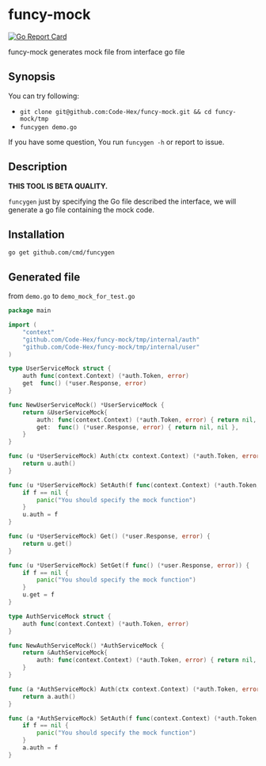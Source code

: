 # funcy-mock
[![Go Report Card](https://goreportcard.com/badge/github.com/Code-Hex/funcy-mock)](https://goreportcard.com/report/github.com/Code-Hex/funcy-mock)

funcy-mock generates mock file from interface go file

## Synopsis

You can try following:

- `git clone git@github.com:Code-Hex/funcy-mock.git && cd funcy-mock/tmp`
- `funcygen demo.go`

If you have some question, You run `funcygen -h` or report to issue.

## Description

**THIS TOOL IS BETA QUALITY.**

`funcygen` just by specifying the Go file described the interface, we will generate a go file containing the mock code.

## Installation

    go get github.com/cmd/funcygen

## Generated file

from `demo.go` to `demo_mock_for_test.go`

```go
package main

import (
	"context"
	"github.com/Code-Hex/funcy-mock/tmp/internal/auth"
	"github.com/Code-Hex/funcy-mock/tmp/internal/user"
)

type UserServiceMock struct {
	auth func(context.Context) (*auth.Token, error)
	get  func() (*user.Response, error)
}

func NewUserServiceMock() *UserServiceMock {
	return &UserServiceMock{
		auth: func(context.Context) (*auth.Token, error) { return nil, nil },
		get:  func() (*user.Response, error) { return nil, nil },
	}
}

func (u *UserServiceMock) Auth(ctx context.Context) (*auth.Token, error) {
	return u.auth()
}

func (u *UserServiceMock) SetAuth(f func(context.Context) (*auth.Token, error)) {
	if f == nil {
		panic("You should specify the mock function")
	}
	u.auth = f
}

func (u *UserServiceMock) Get() (*user.Response, error) {
	return u.get()
}

func (u *UserServiceMock) SetGet(f func() (*user.Response, error)) {
	if f == nil {
		panic("You should specify the mock function")
	}
	u.get = f
}

type AuthServiceMock struct {
	auth func(context.Context) (*auth.Token, error)
}

func NewAuthServiceMock() *AuthServiceMock {
	return &AuthServiceMock{
		auth: func(context.Context) (*auth.Token, error) { return nil, nil },
	}
}

func (a *AuthServiceMock) Auth(ctx context.Context) (*auth.Token, error) {
	return a.auth()
}

func (a *AuthServiceMock) SetAuth(f func(context.Context) (*auth.Token, error)) {
	if f == nil {
		panic("You should specify the mock function")
	}
	a.auth = f
}
```

